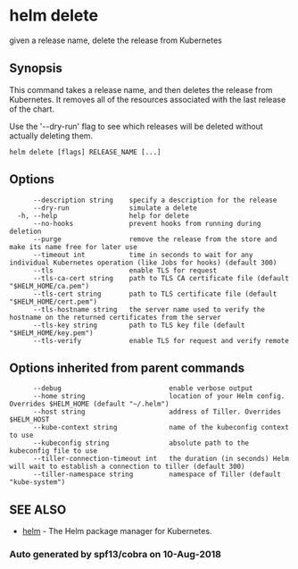 # helm delete

given a release name, delete the release from Kubernetes

## Synopsis

This command takes a release name, and then deletes the release from Kubernetes. It removes all of the resources associated with the last release of the chart.

Use the '--dry-run' flag to see which releases will be deleted without actually deleting them.

```text
helm delete [flags] RELEASE_NAME [...]
```

## Options

```text
      --description string    specify a description for the release
      --dry-run               simulate a delete
  -h, --help                  help for delete
      --no-hooks              prevent hooks from running during deletion
      --purge                 remove the release from the store and make its name free for later use
      --timeout int           time in seconds to wait for any individual Kubernetes operation (like Jobs for hooks) (default 300)
      --tls                   enable TLS for request
      --tls-ca-cert string    path to TLS CA certificate file (default "$HELM_HOME/ca.pem")
      --tls-cert string       path to TLS certificate file (default "$HELM_HOME/cert.pem")
      --tls-hostname string   the server name used to verify the hostname on the returned certificates from the server
      --tls-key string        path to TLS key file (default "$HELM_HOME/key.pem")
      --tls-verify            enable TLS for request and verify remote
```

## Options inherited from parent commands

```text
      --debug                           enable verbose output
      --home string                     location of your Helm config. Overrides $HELM_HOME (default "~/.helm")
      --host string                     address of Tiller. Overrides $HELM_HOST
      --kube-context string             name of the kubeconfig context to use
      --kubeconfig string               absolute path to the kubeconfig file to use
      --tiller-connection-timeout int   the duration (in seconds) Helm will wait to establish a connection to tiller (default 300)
      --tiller-namespace string         namespace of Tiller (default "kube-system")
```

## SEE ALSO

* [helm](helm.md)     - The Helm package manager for Kubernetes.

### Auto generated by spf13/cobra on 10-Aug-2018

